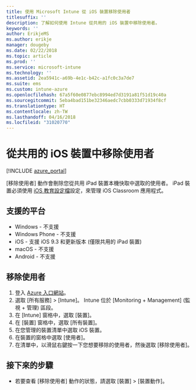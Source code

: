 ```yaml
---
title: 使用 Microsoft Intune 從 iOS 裝置移除使用者
titlesuffix: ''
description: 了解如何使用 Intune 從共用的 iOS 裝置中移除使用者。
keywords: ''
author: ErikjeMS
ms.author: erikje
manager: dougeby
ms.date: 02/22/2018
ms.topic: article
ms.prod: ''
ms.service: microsoft-intune
ms.technology: ''
ms.assetid: 2ea5941c-a69b-4e1c-b42c-a1fc0c3a7de7
ms.suite: ems
ms.custom: intune-azure
ms.openlocfilehash: 67a5f60e0877ebc8994ed7d3191a81f51d19c40a
ms.sourcegitcommit: 5eba4bad151be32346aedc7cbb0333d71934f8cf
ms.translationtype: HT
ms.contentlocale: zh-TW
ms.lasthandoff: 04/16/2018
ms.locfileid: "31020770"
---
```

# <a name="remove-a-user-from-a-shared-ios-device"></a>從共用的 iOS 裝置中移除使用者


[!INCLUDE [azure_portal](./includes/azure_portal.md)]

[移除使用者] 動作會刪除您從共用 iPad 裝置本機快取中選取的使用者。 iPad 裝置必須使用 [iOS 教育設定檔](education-settings-configure-ios.md)設定，來管理 iOS Classroom 應用程式。 

## <a name="supported-platforms"></a>支援的平台

- Windows - 不支援
- Windows Phone - 不支援
- iOS - 支援 iOS 9.3 和更新版本 (僅限共用的 iPad 裝置)
- macOS - 不支援
- Android - 不支援

## <a name="remove-a-user"></a>移除使用者

1. 登入 [Azure 入口網站](https://portal.azure.com)。
2. 選取 [所有服務] > [Intune]。 Intune 位於 [Monitoring + Management] (監視 + 管理) 區段。
3. 在 [Intune] 窗格中，選取 [裝置]。
4. 在 [裝置] 窗格中，選取 [所有裝置]。
5. 在您管理的裝置清單中選取 iOS 裝置。
6. 在裝置的窗格中選取 [使用者]。
7. 在清單中，以滑鼠右鍵按一下您想要移除的使用者，然後選取 [移除使用者]。

## <a name="next-steps"></a>接下來的步驟

- 若要查看 [移除使用者] 動作的狀態，請選取 [裝置] > [裝置動作]。
